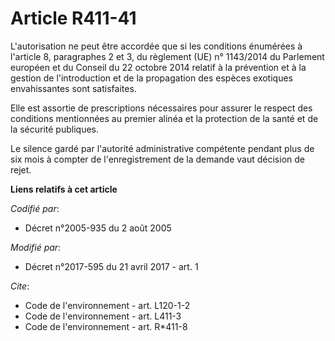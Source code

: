 # Article R411-41

L'autorisation ne peut être accordée que si les conditions énumérées à l'article 8, paragraphes 2 et 3, du règlement (UE) n°
1143/2014 du Parlement européen et du Conseil du 22 octobre 2014 relatif à la prévention et à la gestion de l'introduction et
de la propagation des espèces exotiques envahissantes sont satisfaites.

Elle est assortie de prescriptions nécessaires pour assurer le respect des conditions mentionnées au premier alinéa et la
protection de la santé et de la sécurité publiques.

Le silence gardé par l'autorité administrative compétente pendant plus de six mois à compter de l'enregistrement de la
demande vaut décision de rejet.

**Liens relatifs à cet article**

_Codifié par_:

  - Décret n°2005-935 du 2 août 2005

_Modifié par_:

  - Décret n°2017-595 du 21 avril 2017 - art. 1

_Cite_:

  - Code de l'environnement - art. L120-1-2
  - Code de l'environnement - art. L411-3
  - Code de l'environnement - art. R*411-8

